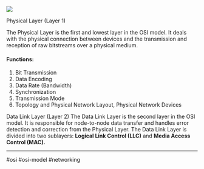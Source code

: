 ![](https://i.imgur.com/9rGUkEI.png)

Physical Layer (Layer 1)

The Physical Layer is the first and lowest layer in the OSI model. It deals with the physical connection between devices and the transmission and reception of raw bitstreams over a physical medium.

#### **Functions:**

1. Bit Transmission
2. Data Encoding
3. Data Rate (Bandwidth)
4. Synchronization
5. Transmission Mode
6. Topology and Physical Network Layout, Physical Network Devices

Data Link Layer (Layer 2)
The Data Link Layer is the second layer in the OSI model. It is responsible for node-to-node data transfer and handles error detection and correction from the Physical Layer. 
The Data Link Layer is divided into two sublayers: **Logical Link Control (LLC)** and **Media Access Control (MAC).**


----
#osi #osi-model #networking 


